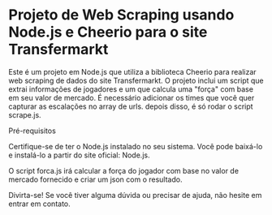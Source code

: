 # Projeto de Web Scraping usando Node.js e Cheerio para o site Transfermarkt 

Este é um projeto em Node.js que utiliza a biblioteca Cheerio para realizar web scraping de dados do site Transfermarkt. O projeto inclui um script que extrai informações de jogadores e um que calcula uma "força" com base em seu valor de mercado.
É necessário adicionar os times que você quer capturar as escalações no array de urls. depois disso, é só rodar o script scrape.js. 

Pré-requisitos

Certifique-se de ter o Node.js instalado no seu sistema. Você pode baixá-lo e instalá-lo a partir do site oficial: Node.js.

O script forca.js irá calcular a força do jogador com base no valor de mercado fornecido e criar um json com o resultado.

Divirta-se! Se você tiver alguma dúvida ou precisar de ajuda, não hesite em entrar em contato.
